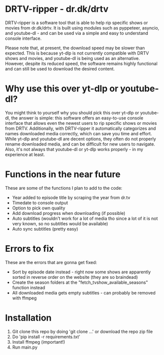 # DRTV-ripper - dr.dk/drtv
DRTV-ripper is a software tool that is able to help rip specific shows or movies from dr.dk/drtv. It is built using modules such as pyppeteer, asyncio, and youtube-dl - and can be used via a simple and easy to understand console interface.

Please note that, at present, the download speed may be slower than expected. This is because yt-dlp is not currently compatible with DRTV shows and movies, and youtube-dl is being used as an alternative. However, despite its reduced speed, the software remains highly functional and can still be used to download the desired content.

# Why use this over yt-dlp or youtube-dl?
You might think to yourself why you should pick this over yt-dlp or youtube-dl, the answer is simple: this software offers an easy-to-use console interface that allows even the newest users to rip specific shows or movies from DRTV. Additionally, with DRTV-ripper it automatically categorizes and names downloaded media correctly, which can save you time and effort. While yt-dlp and youtube-dl are decent options, they often do not properly rename downloaded media, and can be difficult for new users to navigate.
Also, it's not always that youtube-dl or yt-dlp works properly - in my experience at least.

# Functions in the near future
These are some of the functions I plan to add to the code:

* Year added to episode title by scraping the year from dr.tv
* Timedate to console output
* Option to pick own quality
* Add download progress when downloading (if possible)
* Auto subtitles (wouldn't work for a lot of media tho since a lot of it is not very known, so no subtitles would be available)
* Auto sync subtitles (pretty easy)

# Errors to fix
These are the errors that are gonna get fixed:
* Sort by episode date instead - right now some shows are apparently sorted in reverse order on the website (they are so braindead)
* Create the season folders at the "fetch_tvshow_available_seasons" function instead
* All downloaded media gets empty subtitles - can probably be removed with ffmpeg

# Installation
1. Git clone this repo by doing 'git clone ...' or download the repo zip file
2. Do 'pip install -r requirements.txt' 
3. Install ffmpeg (important!)
4. Run main.py

